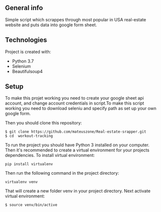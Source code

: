 ## General info
Simple script which scrappes through most popular in USA real-estate website and puts data into google form sheet.

## Technologies
Project is created with:
* Python 3.7
* Selenium
* Beautifulsoup4

## Setup
To make this projet working you need to create your google sheet api account, and change account credentials in script.To make this script working you need to 
download seleniu and specify path as set up your own google form.

Then you should clone this repository:

```
$ git clone https://github.com/mateuszone/Real-estate-srapper.git
$ cd  workout-tracking
```

To run the project you should have Python 3 installed on your computer. Then it's recommended to create a virtual environment for your projects dependencies. To install virtual environment:


```
pip install virtualenv
```

Then run the following command in the project directory:

```
virtualenv venv
```

That will create a new folder venv in your project directory. Next activate virtual environment:

```
$ source venv/bin/active
```
